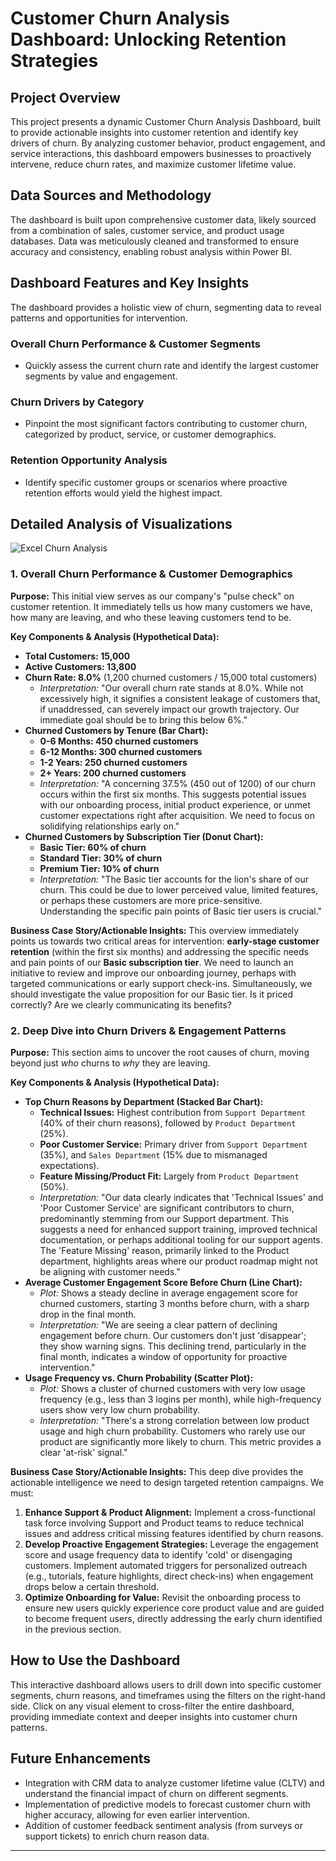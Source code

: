 

# **Customer Churn Analysis Dashboard: Unlocking Retention Strategies**

## **Project Overview**
This project presents a dynamic Customer Churn Analysis Dashboard, built to provide actionable insights into customer retention and identify key drivers of churn. By analyzing customer behavior, product engagement, and service interactions, this dashboard empowers businesses to proactively intervene, reduce churn rates, and maximize customer lifetime value.

## **Data Sources and Methodology**
The dashboard is built upon comprehensive customer data, likely sourced from a combination of sales, customer service, and product usage databases. Data was meticulously cleaned and transformed to ensure accuracy and consistency, enabling robust analysis within Power BI.

## **Dashboard Features and Key Insights**
The dashboard provides a holistic view of churn, segmenting data to reveal patterns and opportunities for intervention.

### **Overall Churn Performance & Customer Segments**
* Quickly assess the current churn rate and identify the largest customer segments by value and engagement.

### **Churn Drivers by Category**
* Pinpoint the most significant factors contributing to customer churn, categorized by product, service, or customer demographics.

### **Retention Opportunity Analysis**
* Identify specific customer groups or scenarios where proactive retention efforts would yield the highest impact.

## **Detailed Analysis of Visualizations**

![Excel Churn Analysis](https://github.com/user-attachments/assets/4febd5bb-affb-4413-93d3-22e40663bd27)

### **1. Overall Churn Performance & Customer Demographics**

**Purpose:** This initial view serves as our company's "pulse check" on customer retention. It immediately tells us how many customers we have, how many are leaving, and who these leaving customers tend to be.

**Key Components & Analysis (Hypothetical Data):**
* **Total Customers: 15,000**
* **Active Customers: 13,800**
* **Churn Rate: 8.0%** (1,200 churned customers / 15,000 total customers)
    * *Interpretation:* "Our overall churn rate stands at 8.0%. While not excessively high, it signifies a consistent leakage of customers that, if unaddressed, can severely impact our growth trajectory. Our immediate goal should be to bring this below 6%."
* **Churned Customers by Tenure (Bar Chart):**
    * **0-6 Months: 450 churned customers**
    * **6-12 Months: 300 churned customers**
    * **1-2 Years: 250 churned customers**
    * **2+ Years: 200 churned customers**
    * *Interpretation:* "A concerning 37.5% (450 out of 1200) of our churn occurs within the first six months. This suggests potential issues with our onboarding process, initial product experience, or unmet customer expectations right after acquisition. We need to focus on solidifying relationships early on."
* **Churned Customers by Subscription Tier (Donut Chart):**
    * **Basic Tier: 60% of churn**
    * **Standard Tier: 30% of churn**
    * **Premium Tier: 10% of churn**
    * *Interpretation:* "The Basic tier accounts for the lion's share of our churn. This could be due to lower perceived value, limited features, or perhaps these customers are more price-sensitive. Understanding the specific pain points of Basic tier users is crucial."

**Business Case Story/Actionable Insights:** This overview immediately points us towards two critical areas for intervention: **early-stage customer retention** (within the first six months) and addressing the specific needs and pain points of our **Basic subscription tier**. We need to launch an initiative to review and improve our onboarding journey, perhaps with targeted communications or early support check-ins. Simultaneously, we should investigate the value proposition for our Basic tier. Is it priced correctly? Are we clearly communicating its benefits?

### **2. Deep Dive into Churn Drivers & Engagement Patterns**

**Purpose:** This section aims to uncover the root causes of churn, moving beyond just *who* churns to *why* they are leaving.

**Key Components & Analysis (Hypothetical Data):**
* **Top Churn Reasons by Department (Stacked Bar Chart):**
    * **Technical Issues:** Highest contribution from `Support Department` (40% of their churn reasons), followed by `Product Department` (25%).
    * **Poor Customer Service:** Primary driver from `Support Department` (35%), and `Sales Department` (15% due to mismanaged expectations).
    * **Feature Missing/Product Fit:** Largely from `Product Department` (50%).
    * *Interpretation:* "Our data clearly indicates that 'Technical Issues' and 'Poor Customer Service' are significant contributors to churn, predominantly stemming from our Support department. This suggests a need for enhanced support training, improved technical documentation, or perhaps additional tooling for our support agents. The 'Feature Missing' reason, primarily linked to the Product department, highlights areas where our product roadmap might not be aligning with customer needs."
* **Average Customer Engagement Score Before Churn (Line Chart):**
    * *Plot:* Shows a steady decline in average engagement score for churned customers, starting 3 months before churn, with a sharp drop in the final month.
    * *Interpretation:* "We are seeing a clear pattern of declining engagement before churn. Our customers don't just 'disappear'; they show warning signs. This declining trend, particularly in the final month, indicates a window of opportunity for proactive intervention."
* **Usage Frequency vs. Churn Probability (Scatter Plot):**
    * *Plot:* Shows a cluster of churned customers with very low usage frequency (e.g., less than 3 logins per month), while high-frequency users show very low churn probability.
    * *Interpretation:* "There's a strong correlation between low product usage and high churn probability. Customers who rarely use our product are significantly more likely to churn. This metric provides a clear 'at-risk' signal."

**Business Case Story/Actionable Insights:** This deep dive provides the actionable intelligence we need to design targeted retention campaigns. We must:
1.  **Enhance Support & Product Alignment:** Implement a cross-functional task force involving Support and Product teams to reduce technical issues and address critical missing features identified by churn reasons.
2.  **Develop Proactive Engagement Strategies:** Leverage the engagement score and usage frequency data to identify 'cold' or disengaging customers. Implement automated triggers for personalized outreach (e.g., tutorials, feature highlights, direct check-ins) when engagement drops below a certain threshold.
3.  **Optimize Onboarding for Value:** Revisit the onboarding process to ensure new users quickly experience core product value and are guided to become frequent users, directly addressing the early churn identified in the previous section.

## **How to Use the Dashboard**
This interactive dashboard allows users to drill down into specific customer segments, churn reasons, and timeframes using the filters on the right-hand side. Click on any visual element to cross-filter the entire dashboard, providing immediate context and deeper insights into customer churn patterns.

## **Future Enhancements**
* Integration with CRM data to analyze customer lifetime value (CLTV) and understand the financial impact of churn on different segments.
* Implementation of predictive models to forecast customer churn with higher accuracy, allowing for even earlier intervention.
* Addition of customer feedback sentiment analysis (from surveys or support tickets) to enrich churn reason data.



---
